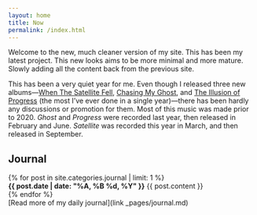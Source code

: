 ```yaml
---
layout: home
title: Now
permalink: /index.html
---
```


Welcome to the new, much cleaner version of my site. This has been my latest project. This new looks aims to be more minimal and more mature. Slowly adding all the content back from the previous site.

This has been a very quiet year for me. Even though I released three new albums—[When The Satellite Fell](satellite), [Chasing My Ghost](ghost), and [The Illusion of Progress](progress) (the most I’ve ever done in a single year)—there has been hardly any discussions or promotion for them. Most of this music was made prior to 2020. *Ghost* and *Progress* were recorded last year, then released in February and June. *Satellite* was recorded this year in March, and then released in September.

## Journal
<div class="posts">
  {% for post in site.categories.journal | limit: 1 %}
  <article class="post">
    <strong><time datetime="{{ post.date | date_to_xmlschema }}" class="post-date">{{ post.date | date: "%A, %B %d, %Y" }}</time></strong>
    {{ post.content }}
  </article>
  {% endfor %}
</div>
[Read more of my daily journal](link _pages/journal.md)